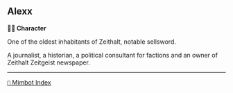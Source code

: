 ## Alexx

**🧙‍♂️ Character**

One of the oldest inhabitants of Zeithalt, notable sellsword.

A journalist, a historian, a political consultant for factions and an owner of Zeithalt Zeitgeist newspaper.

-----
[`📑` Mimbot Index](<https://zeithalt.github.io/r/#9a30>)
<!---
keywords: gm, sw
aliases: 
-->